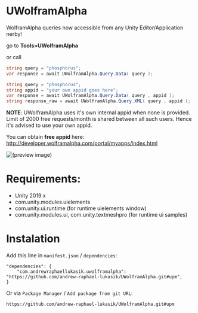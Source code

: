 # UWolframAlpha
WolframAlpha queries now accessible from any Unity Editor/Application nerby!

go to **Tools>UWolframAlpha**

or call

```c#
string query = "phosphorus";
var response = await UWolframAlpha.Query.Data( query );
```
```c#
string query = "phosphorus";
string appid = "your own appid goes here";
var response = await UWolframAlpha.Query.Data( query , appid );
string response_raw = await UWolframAlpha.Query.XML( query , appid );
```

**NOTE**: UWolframAlpha uses it's own internal appid when none is provided. Limit of 2000 free requests/month is shared between all such users. Hence it's advised to use your own appid.

You can obtain **free appid** here: http://developer.wolframalpha.com/portal/myapps/index.html

![(preview image)](https://i.imgur.com/dlUKB4p.jpg)

# Requirements:
- Unity 2019.x
- com.unity.modules.uielements
- com.unity.ui.runtime (for runtime uielements window)
- com.unity.modules.ui, com.unity.textmeshpro (for runtime ui samples)

# Instalation
Add this line in `manifest.json` / `dependencies`:
```
"dependencies": {
    "com.andrewraphaellukasik.uwolframalpha": "https://github.com/andrew-raphael-lukasik/UWolframAlpha.git#upm",
}
```

Or via `Package Manager` / `Add package from git URL`:
```
https://github.com/andrew-raphael-lukasik/UWolframAlpha.git#upm
```
